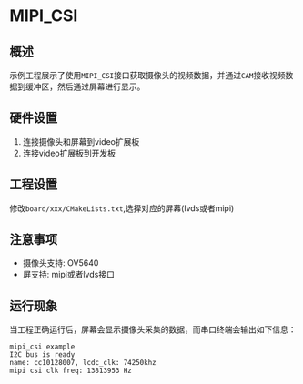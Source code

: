 # MIPI_CSI

## 概述

示例工程展示了使用`MIPI_CSI`接口获取摄像头的视频数据，并通过`CAM`接收视频数据到缓冲区，然后通过屏幕进行显示。

## 硬件设置

1. 连接摄像头和屏幕到video扩展板
2. 连接video扩展板到开发板

## 工程设置

修改`board/xxx/CMakeLists.txt`,选择对应的屏幕(lvds或者mipi)

## 注意事项

- 摄像头支持: OV5640
- 屏支持: mipi或者lvds接口

## 运行现象

当工程正确运行后，屏幕会显示摄像头采集的数据，而串口终端会输出如下信息：

```console
mipi_csi example
I2C bus is ready
name: cc10128007, lcdc_clk: 74250khz
mipi csi clk freq: 13813953 Hz
```

